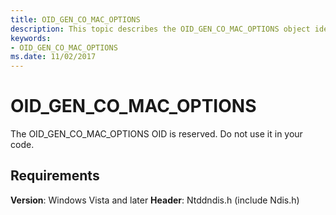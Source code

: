 ```yaml
---
title: OID_GEN_CO_MAC_OPTIONS
description: This topic describes the OID_GEN_CO_MAC_OPTIONS object identifier (OID).
keywords:
- OID_GEN_CO_MAC_OPTIONS
ms.date: 11/02/2017
---
```


# OID_GEN_CO_MAC_OPTIONS

The OID_GEN_CO_MAC_OPTIONS OID is reserved. Do not use it in your code.

## Requirements

**Version**: Windows Vista and later
**Header**: Ntddndis.h (include Ndis.h)

